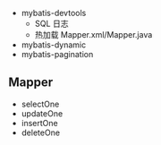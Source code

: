 - mybatis-devtools
    - SQL 日志
    - 热加载 Mapper.xml/Mapper.java
- mybatis-dynamic
- mybatis-pagination


## Mapper
- selectOne
- updateOne
- insertOne
- deleteOne